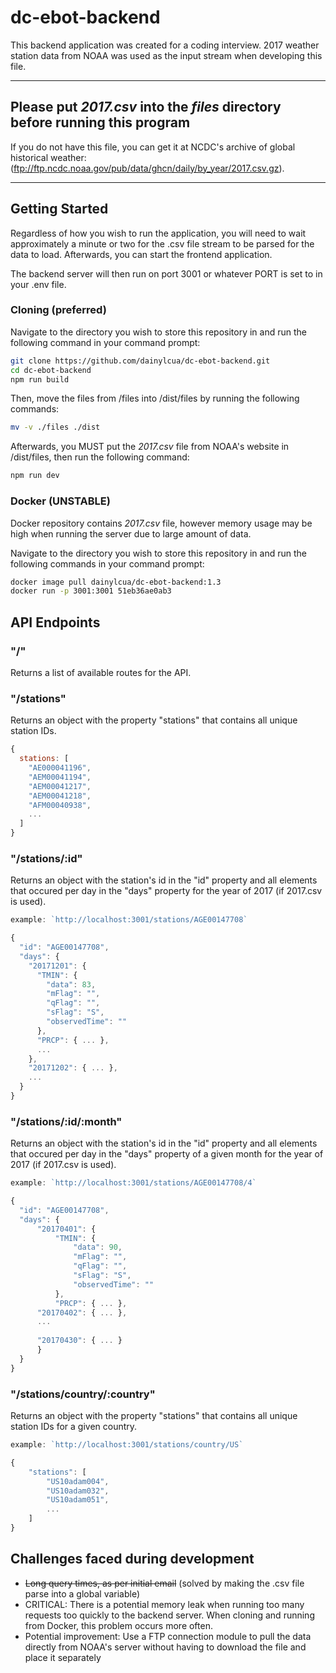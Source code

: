 # dc-ebot-backend

This backend application was created for a coding interview. 2017 weather station data from NOAA was used as the input stream when developing this file.

----

## Please put *2017.csv* into the *files* directory before running this program

If you do not have this file, you can get it at NCDC's archive of global historical weather: (ftp://ftp.ncdc.noaa.gov/pub/data/ghcn/daily/by_year/2017.csv.gz).

----

## Getting Started

Regardless of how you wish to run the application, you will need to wait approximately a minute or two for the .csv file stream to be parsed for the data to load. Afterwards, you can start the frontend application.

The backend server will then run on port 3001 or whatever PORT is set to in your .env file.

### Cloning (preferred)

Navigate to the directory you wish to store this repository in and run the following command in your command prompt:

```bash
git clone https://github.com/dainylcua/dc-ebot-backend.git
cd dc-ebot-backend
npm run build
```

Then, move the files from /files into /dist/files by running the following commands:

```bash
mv -v ./files ./dist
```

Afterwards, you MUST put the *2017.csv* file from NOAA's website in /dist/files, then run the following command:

```bash
npm run dev
```

### Docker (UNSTABLE)

Docker repository contains *2017.csv* file, however memory usage may be high when running the server due to large amount of data.

Navigate to the directory you wish to store this repository in and run the following commands in your command prompt:

```bash
docker image pull dainylcua/dc-ebot-backend:1.3
docker run -p 3001:3001 51eb36ae0ab3
```

## API Endpoints

### "/"

Returns a list of available routes for the API.

### "/stations"

Returns an object with the property "stations" that contains all unique station IDs.

```js
{
  stations: [
    "AE000041196",
    "AEM00041194",
    "AEM00041217",
    "AEM00041218",
    "AFM00040938",
    ...
  ]
}
```

### "/stations/:id"

Returns an object with the station's id in the "id" property and all elements that occured per day in the "days" property for the year of 2017 (if 2017.csv is used).

```js
example: `http://localhost:3001/stations/AGE00147708`

{
  "id": "AGE00147708",
  "days": {
    "20171201": {
      "TMIN": {
        "data": 83,
        "mFlag": "",
        "qFlag": "",
        "sFlag": "S",
        "observedTime": ""
      },
      "PRCP": { ... },
      ...
    },
    "20171202": { ... },
    ...
  }
}
```

### "/stations/:id/:month"

Returns an object with the station's id in the "id" property and all elements that occured per day in the "days" property of a given month for the year of 2017 (if 2017.csv is used).

```js
example: `http://localhost:3001/stations/AGE00147708/4`

{
  "id": "AGE00147708",
  "days": {
      "20170401": {
          "TMIN": {
              "data": 90,
              "mFlag": "",
              "qFlag": "",
              "sFlag": "S",
              "observedTime": ""
          },
          "PRCP": { ... },
      "20170402": { ... },
      ...
      
      "20170430": { ... }
      }
  }
}
```

### "/stations/country/:country"

Returns an object with the property "stations" that contains all unique station IDs for a given country.

```js
example: `http://localhost:3001/stations/country/US`

{
    "stations": [
        "US10adam004",
        "US10adam032",
        "US10adam051",
        ...
    ]
}
```

## Challenges faced during development

* ~~Long query times, as per initial email~~ (solved by making the .csv file parse into a global variable)
* CRITICAL: There is a potential memory leak when running too many requests too quickly to the backend server. When cloning and running from Docker, this problem occurs more often.
* Potential improvement: Use a FTP connection module to pull the data directly from NOAA's server without having to download the file and place it separately
